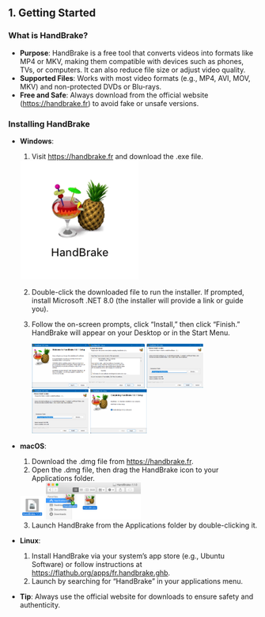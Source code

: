 ## 1. Getting Started

### What is HandBrake?
- **Purpose**: HandBrake is a free tool that converts videos into formats like MP4 or MKV, making them compatible with devices such as phones, TVs, or computers. It can also reduce file size or adjust video quality.
- **Supported Files**: Works with most video formats (e.g., MP4, AVI, MOV, MKV) and non-protected DVDs or Blu-rays.
- **Free and Safe**: Always download from the official website (https://handbrake.fr) to avoid fake or unsafe versions.

### Installing HandBrake
- **Windows**:
  1. Visit https://handbrake.fr and download the .exe file.
  <img src="https://github.com/LEARN-LK/HandBrake/blob/main/img/icon-click-1.1.0%402x.gif" alt="image" style="width: 50%;">

  2. Double-click the downloaded file to run the installer. If prompted, install Microsoft .NET 8.0 (the installer will provide a link or guide you).
  3. Follow the on-screen prompts, click “Install,” then click “Finish.” HandBrake will appear on your Desktop or in the Start Menu.

     <img src="https://github.com/LEARN-LK/HandBrake/blob/main/img/install-1-1.8.0.png" alt="image" style="width: 50%;">
     <img src="https://github.com/LEARN-LK/HandBrake/blob/main/img/install-2-1.8.0.png" alt="image" style="width: 25%;">
     <img src="https://github.com/LEARN-LK/HandBrake/blob/main/img/install-2-1.8.0.png" alt="image" style="width: 25%;">
     <img src="https://github.com/LEARN-LK/HandBrake/blob/main/img/install-finish-1.8.0.png" alt="image" style="width: 25%;">


     
- **macOS**:
  1. Download the .dmg file from https://handbrake.fr.
  2. Open the .dmg file, then drag the HandBrake icon to your Applications folder.
  
  <img src="https://github.com/LEARN-LK/HandBrake/blob/main/img/dmg.png" alt="image" style="width: 10%;">
      <img src="https://github.com/LEARN-LK/HandBrake/blob/main/img/drag-dmg.png" alt="image" style="width: 40%;">

  3. Launch HandBrake from the Applications folder by double-clicking it.
- **Linux**:
  1. Install HandBrake via your system’s app store (e.g., Ubuntu Software) or follow instructions at https://flathub.org/apps/fr.handbrake.ghb.
  2. Launch by searching for “HandBrake” in your applications menu.
- **Tip**: Always use the official website for downloads to ensure safety and authenticity.

